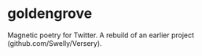 goldengrove
===========

Magnetic poetry for Twitter. A rebuild of an earlier project (github.com/Swelly/Versery).
